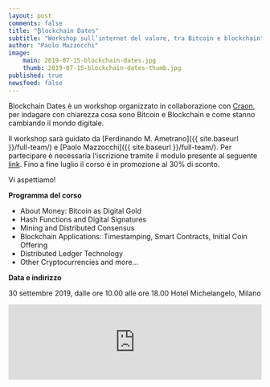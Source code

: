 ```yaml
---
layout: post
comments: false
title: "₿lockchain Dates"
subtitle: "Workshop sull’internet del valore, tra Bitcoin e blockchain"
author: "Paolo Mazzocchi"
image:
    main: 2019-07-15-blockchain-dates.jpg
    thumb: 2019-07-15-blockchain-dates-thumb.jpg
published: true
newsfeed: false
---
```


₿lockchain Dates è un workshop organizzato in collaborazione con [Craon](https://www.craon.it/), per indagare con chiarezza cosa sono Bitcoin e Blockchain e come stanno cambiando il mondo digitale.

Il workshop sarà guidato da [Ferdinando M. Ametrano]({{ site.baseurl }}/full-team/) e [Paolo Mazzocchi]({{ site.baseurl }}/full-team/). Per partecipare è necessaria l'iscrizione tramite il modulo presente al seguente [link](https://www.craon.it/blockchain-dates-early-bird/). Fino a fine luglio il corso è in promozione al 30% di sconto.

Vi aspettiamo!

**Programma del corso**

- About Money: Bitcoin as Digital Gold
- Hash Functions and Digital Signatures
- Mining and Distributed Consensus
- Blockchain Applications: Timestamping, Smart Contracts, Initial Coin Offering
- Distributed Ledger Technology
- Other Cryptocurrencies and more...

**Data e indirizzo**

30 settembre 2019, dalle ore 10.00 alle ore 18.00
Hotel Michelangelo, Milano

<iframe src="https://www.google.com/maps/embed?pb=!1m18!1m12!1m3!1d2797.283894783201!2d9.203945914920213!3d45.484227579101216!2m3!1f0!2f0!3f0!3m2!1i1024!2i768!4f13.1!3m3!1m2!1s0x4786c6c4c6e2532f%3A0xeae2b70a466c21d1!2sHotel+Michelangelo+Milan!5e0!3m2!1sen!2shr!4v1563190282791!5m2!1sen!2shr" width="100%" height="auto" frameborder="0" style="border:0" allowfullscreen></iframe>